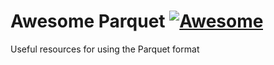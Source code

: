 # Awesome Parquet [![Awesome](https://awesome.re/badge.svg)](https://awesome.re)

Useful resources for using the Parquet format
